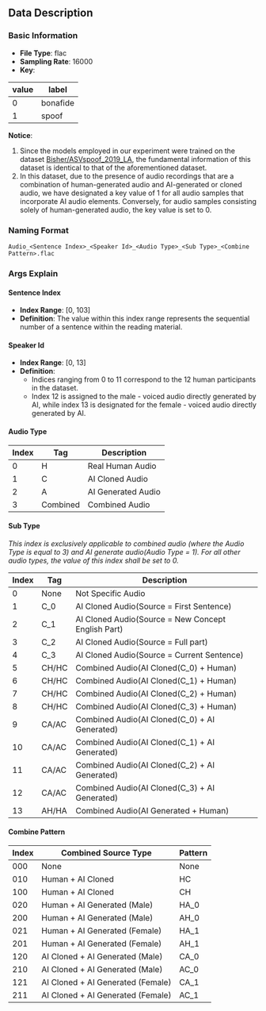 ## Data Description
### Basic Information
- **File Type**: flac
- **Sampling Rate**: 16000
- **Key**: 

| value | label |
| ------- | ------- |
|   0      |    bonafide     |
|   1      |    spoof     |


**Notice**: 
1. Since the models employed in our experiment were trained on the dataset [Bisher/ASVspoof_2019_LA](https://huggingface.co/datasets/Bisher/ASVspoof_2019_LA/viewer/default), the fundamental information of this dataset is identical to that of the aforementioned dataset. 
2. In this dataset, due to the presence of audio recordings that are a combination of human-generated audio and AI-generated or cloned audio, we have designated a key value of 1 for all audio samples that incorporate AI audio elements. Conversely, for audio samples consisting solely of human-generated audio, the key value is set to 0.  

### Naming Format

```
Audio_<Sentence Index>_<Speaker Id>_<Audio Type>_<Sub Type>_<Combine Pattern>.flac
```

### Args Explain
#### Sentence Index
- **Index Range**: [0, 103]
- **Definition**: The value within this index range represents the sequential number of a sentence within the reading material. 

#### Speaker Id
- **Index Range**: [0, 13]
- **Definition**:
    - Indices ranging from 0 to 11 correspond to the 12 human participants in the dataset.
    - Index 12 is assigned to the male - voiced audio directly generated by AI, while index 13 is designated for the female - voiced audio directly generated by AI. 
	
#### Audio Type

| Index |  Tag |Description |
| ------- | ------- |------- |
|    0     |     H     |     Real Human Audio|
|    1     |     C     |     AI Cloned Audio|
|    2     |     A     |     AI Generated Audio|
|    3     |     Combined     |     Combined Audio|

#### Sub Type
*This index is exclusively applicable to combined audio (where the Audio Type is equal to 3) and AI generate audio(Audio Type = 1). For all other audio types, the value of this index shall be set to 0.*

| Index |  Tag |Description |
| ------- | ------- |------- |
|    0     |     None     |  Not Specific Audio   |
|    1     |     C_0     |     AI Cloned Audio(Source = First Sentence)|
|    2     |     C_1     |     AI Cloned Audio(Source = New Concept English Part)|
|    3     |     C_2     |     AI Cloned Audio(Source = Full part)|
|    4     |     C_3     |     AI Cloned Audio(Source = Current Sentence)|
|    5     |     CH/HC     |     Combined Audio(AI Cloned(C_0) + Human)|
|    6     |     CH/HC     |     Combined Audio(AI Cloned(C_1) + Human)|
|    7     |     CH/HC     |     Combined Audio(AI Cloned(C_2) + Human)|
|    8     |     CH/HC     |     Combined Audio(AI Cloned(C_3) + Human)|
|    9     |     CA/AC     |     Combined Audio(AI Cloned(C_0) + AI Generated)|
|    10     |     CA/AC     |     Combined Audio(AI Cloned(C_1) + AI Generated)|
|    11     |     CA/AC     |     Combined Audio(AI Cloned(C_2) + AI Generated)|
|    12     |     CA/AC     |     Combined Audio(AI Cloned(C_3) + AI Generated)|
|    13     |     AH/HA     |     Combined Audio(AI Generated + Human)|


#### Combine Pattern
| Index |  Combined Source Type |Pattern |
| ------- | ------- |------- |
|    000     |     None     |  None   |
|    010     |     Human + AI Cloned     |     HC|
|    100     |     Human + AI Cloned     |     CH|
|    020     |     Human + AI Generated (Male)     |     HA_0|
|    200     |     Human + AI Generated (Male)     |     AH_0|
|    021     |     Human + AI Generated (Female)     |     HA_1|
|    201     |     Human + AI Generated (Female)     |     AH_1|
|    120     |     AI Cloned + AI Generated (Male)     |    CA_0|
|    210     |     AI Cloned + AI Generated (Male)     |    AC_0|
|    121     |     AI Cloned + AI Generated (Female)     |    CA_1|
|    211     |     AI Cloned + AI Generated (Female)     |    AC_1|
